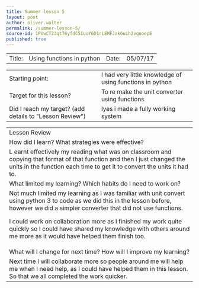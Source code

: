 ```yaml
---
title: Summer lesson 5
layout: post
author: oliver.walter
permalink: /summer-lesson-5/
source-id: 1PVwCT23qt76yfdC5IuuYGD1rLEMFJak6uih2vquoepE
published: true
---
```

<table>
  <tr>
    <td>Title:  </td>
    <td>Using functions in python </td>
    <td> Date:  </td>
    <td>05/07/17</td>
  </tr>
</table>


<table>
  <tr>
    <td>Starting point:</td>
    <td>I had very little knowledge of using functions in python</td>
  </tr>
  <tr>
    <td>Target for this lesson?</td>
    <td>To re make the unit converter using functions </td>
  </tr>
  <tr>
    <td>Did I reach my target? 
(add details to "Lesson Review")</td>
    <td>Iyes i made a fully working system</td>
  </tr>
</table>


<table>
  <tr>
    <td>Lesson Review</td>
  </tr>
  <tr>
    <td>How did I learn? What strategies were effective? </td>
  </tr>
  <tr>
    <td>L earnt effectively my reading what was on classroom and copying that format of that function and then I just changed the units in the function each time to get it to convert the units it had to.  </td>
  </tr>
  <tr>
    <td>What limited my learning? Which habits do I need to work on? </td>
  </tr>
  <tr>
    <td>Not much limited my learning as I was familiar with unit convert using python 3 to code as we did this in the lesson before, however we did a simpler converter that did not use functions.

I could work on collaboration more as I finished my work quite quickly so I could have shared my knowledge with others around me more as it would have helped them finish too.  </td>
  </tr>
  <tr>
    <td>What will I change for next time? How will I improve my learning?</td>
  </tr>
  <tr>
    <td>Next time I will collaborate more so people around me will help me when I need help, as I could have helped them in this lesson. So that we all completed the work quicker.  </td>
  </tr>
</table>


